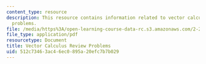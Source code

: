 ```yaml
---
content_type: resource
description: This resource contains information related to vector calculus review
  problems.
file: /media/https%3A/open-learning-course-data-rc.s3.amazonaws.com/2-25-advanced-fluid-mechanics-fall-2013/512c73463ac46ec0895a20efc7b7b029_MIT2_25F13_vec_cal_re_pro.pdf
file_type: application/pdf
resourcetype: Document
title: Vector Calculus Review Problems
uid: 512c7346-3ac4-6ec0-895a-20efc7b7b029
---
```

